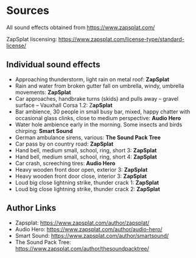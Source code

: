 # Sources

All sound effects obtained from https://www.zapsplat.com/ 

ZapSplat liscensing: https://www.zapsplat.com/license-type/standard-license/

## Individual sound effects
- Approaching thunderstorm, light rain on metal roof: **ZapSplat**
- Rain and water from broken gutter fall on umbrella, windy, umbrella movements: **ZapSplat**
- Car approaches, handbrake turns (skids) and pulls away – gravel surface – Vauxhall Corsa 1.2: Z**apSplat**
- Bar ambience, 30 people in small busy bar, mixed, happy chatter with occasional glass clinks, close to medium perspective: **Audio Hero**
- Water hole ambience early in the morning. Some insects and birds chirping: **Smart Sound**
- German ambulance sirens, various: **The Sound Pack Tree**
- Car pass by on country road: **ZapSplat**
- Hand bell, medium small, school, ring, short 3: **ZapSplat**
- Hand bell, medium small, school, ring, short 4: **ZapSplat**
- Car crash, screeching tires: **Audio Hero**
- Heavy wooden front door open, exterior 3: **ZapSplat**
- Heavy wooden front door close, interior 3: **ZapSplat**
- Loud big close lightning strike, thunder crack 1: **ZapSplat**
- Loud big close lightning strike, thunder crack 2: **ZapSplat**

## Author Links
- Zapsplat: https://www.zapsplat.com/author/zapsplat/
- Audio Hero: https://www.zapsplat.com/author/audio-hero/
- Smart Sound:  https://www.zapsplat.com/author/smartsound/
- The Sound Pack Tree: https://www.zapsplat.com/author/thesoundpacktree/
